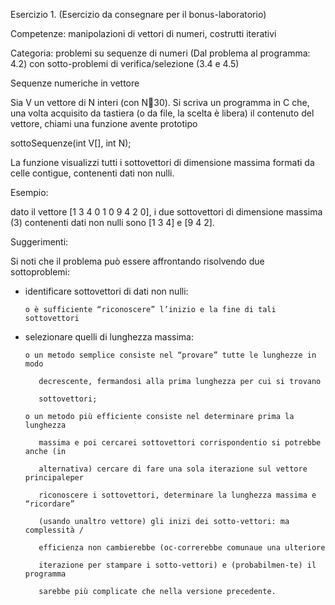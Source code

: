 Esercizio 1. (Esercizio da consegnare per il bonus-laboratorio)

Competenze: manipolazioni di vettori di numeri, costrutti iterativi

Categoria: problemi su sequenze di numeri (Dal problema al programma: 4.2) con sotto-problemi di
verifica/selezione (3.4 e 4.5)

Sequenze numeriche in vettore

Sia V un vettore di N interi (con N30). Si scriva un programma in C che, una volta acquisito da
tastiera (o da file, la scelta è libera) il contenuto del vettore, chiami una funzione avente
prototipo

sottoSequenze(int V[], int N);

La funzione visualizzi tutti i sottovettori di dimensione massima formati da celle contigue, contenenti
dati non nulli.

Esempio:

dato il vettore [1 3 4 0 1 0 9 4 2 0], i due sottovettori di dimensione massima (3) contenenti dati non
nulli sono [1 3 4] e [9 4 2].

Suggerimenti:

Si noti che il problema può essere affrontando risolvendo due sottoproblemi:

- identificare sottovettori di dati non nulli:

      o è sufficiente “riconoscere” l’inizio e la fine di tali sottovettori

- selezionare quelli di lunghezza massima:

      o un metodo semplice consiste nel “provare” tutte le lunghezze in modo

         decrescente, fermandosi alla prima lunghezza per cui si trovano

         sottovettori;

      o un metodo più efficiente consiste nel determinare prima la lunghezza

         massima e poi cercarei sottovettori corrispondentio si potrebbe anche (in

         alternativa) cercare di fare una sola iterazione sul vettore principaleper

         riconoscere i sottovettori, determinare la lunghezza massima e “ricordare”

         (usando unaltro vettore) gli inizi dei sotto-vettori: ma complessità /

         efficienza non cambierebbe (oc-correrebbe comunaue una ulteriore

         iterazione per stampare i sotto-vettori) e (probabilmen-te) il programma

         sarebbe più complicate che nella versione precedente.

